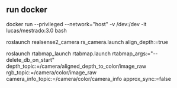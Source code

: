 ## run docker

docker run --privileged --network="host" -v /dev:/dev -it lucas/mestrado:3.0 bash

roslaunch realsense2_camera rs_camera.launch align_depth:=true

roslaunch rtabmap_launch rtabmap.launch rtabmap_args:="--delete_db_on_start" depth_topic:=/camera/aligned_depth_to_color/image_raw rgb_topic:=/camera/color/image_raw camera_info_topic:=/camera/color/camera_info approx_sync:=false